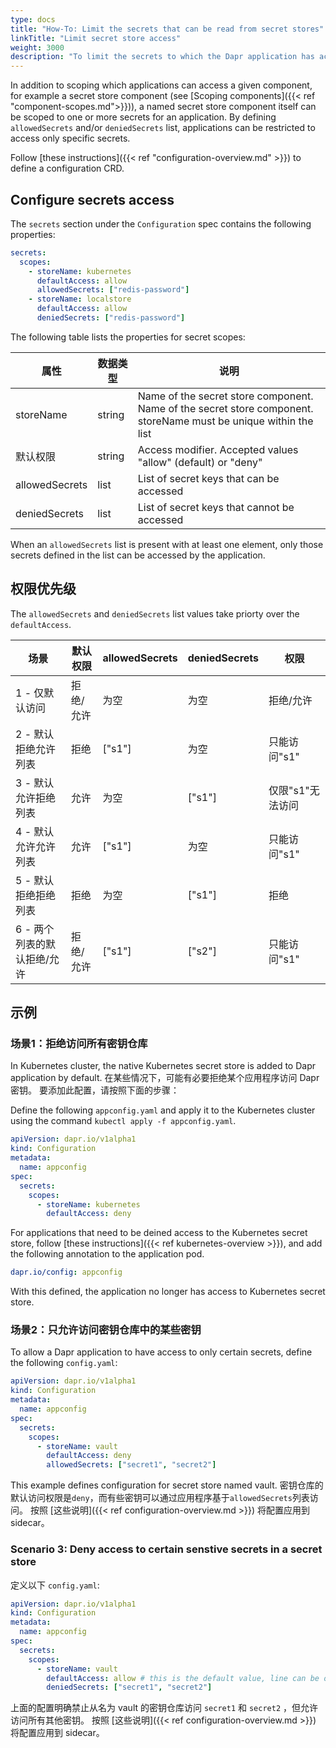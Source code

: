 ```yaml
---
type: docs
title: "How-To: Limit the secrets that can be read from secret stores"
linkTitle: "Limit secret store access"
weight: 3000
description: "To limit the secrets to which the Dapr application has access, users can define secret scopes by augmenting existing configuration CRD with restrictive permissions."
---
```


In addition to scoping which applications can access a given component, for example a secret store component (see [Scoping components]({{< ref "component-scopes.md">}})), a named secret store component itself can be scoped to one or more secrets for an application. By defining `allowedSecrets` and/or `deniedSecrets` list, applications can be restricted to access only specific secrets.

Follow [these instructions]({{< ref "configuration-overview.md" >}}) to define a configuration CRD.

## Configure secrets access

The `secrets` section under the `Configuration` spec contains the following properties:

```yml
secrets:
  scopes:
    - storeName: kubernetes
      defaultAccess: allow
      allowedSecrets: ["redis-password"]
    - storeName: localstore
      defaultAccess: allow
      deniedSecrets: ["redis-password"]
```

The following table lists the properties for secret scopes:

| 属性             | 数据类型   | 说明                                                                                                               |
| -------------- | ------ | ---------------------------------------------------------------------------------------------------------------- |
| storeName      | string | Name of the secret store component. Name of the secret store component. storeName must be unique within the list |
| 默认权限           | string | Access modifier. Accepted values "allow" (default) or "deny"                                                     |
| allowedSecrets | list   | List of secret keys that can be accessed                                                                         |
| deniedSecrets  | list   | List of secret keys that cannot be accessed                                                                      |

When an `allowedSecrets` list is present with at least one element, only those secrets defined in the list can be accessed by the application.

## 权限优先级

The `allowedSecrets` and `deniedSecrets` list values take priorty over the `defaultAccess`.

| 场景               | 默认权限  | allowedSecrets | deniedSecrets | 权限         |
| ---------------- | ----- | -------------- | ------------- | ---------- |
| 1 - 仅默认访问        | 拒绝/允许 | 为空             | 为空            | 拒绝/允许      |
| 2 - 默认拒绝允许列表     | 拒绝    | ["s1"]         | 为空            | 只能访问"s1"   |
| 3 - 默认允许拒绝列表     | 允许    | 为空             | ["s1"]        | 仅限"s1"无法访问 |
| 4 - 默认允许允许列表     | 允许    | ["s1"]         | 为空            | 只能访问"s1"   |
| 5 - 默认拒绝拒绝列表     | 拒绝    | 为空             | ["s1"]        | 拒绝         |
| 6 - 两个列表的默认拒绝/允许 | 拒绝/允许 | ["s1"]         | ["s2"]        | 只能访问"s1"   |

## 示例

### 场景1：拒绝访问所有密钥仓库

In Kubernetes cluster, the native Kubernetes secret store is added to Dapr application by default. 在某些情况下，可能有必要拒绝某个应用程序访问 Dapr 密钥。 要添加此配置，请按照下面的步骤：

Define the following `appconfig.yaml` and apply it to the Kubernetes cluster using the command `kubectl apply -f appconfig.yaml`.

```yaml
apiVersion: dapr.io/v1alpha1
kind: Configuration
metadata:
  name: appconfig
spec:
  secrets:
    scopes:
      - storeName: kubernetes
        defaultAccess: deny
```

For applications that need to be deined access to the Kubernetes secret store, follow [these instructions]({{< ref kubernetes-overview >}}), and add the following annotation to the application pod.

```yaml
dapr.io/config: appconfig
```

With this defined, the application no longer has access to Kubernetes secret store.

### 场景2：只允许访问密钥仓库中的某些密钥

To allow a Dapr application to have access to only certain secrets, define the following `config.yaml`:

```yaml
apiVersion: dapr.io/v1alpha1
kind: Configuration
metadata:
  name: appconfig
spec:
  secrets:
    scopes:
      - storeName: vault
        defaultAccess: deny
        allowedSecrets: ["secret1", "secret2"]
```

This example defines configuration for secret store named vault. 密钥仓库的默认访问权限是`deny`，而有些密钥可以通过应用程序基于`allowedSecrets`列表访问。 按照 [这些说明]({{< ref configuration-overview.md >}}) 将配置应用到 sidecar。

### Scenario 3: Deny access to certain senstive secrets in a secret store

定义以下 `config.yaml`:

```yaml
apiVersion: dapr.io/v1alpha1
kind: Configuration
metadata:
  name: appconfig
spec:
  secrets:
    scopes:
      - storeName: vault
        defaultAccess: allow # this is the default value, line can be omitted
        deniedSecrets: ["secret1", "secret2"]
```

上面的配置明确禁止从名为 vault 的密钥仓库访问 `secret1` 和 `secret2` ，但允许访问所有其他密钥。 按照 [这些说明]({{< ref configuration-overview.md >}}) 将配置应用到 sidecar。
